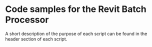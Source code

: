 # Code samples for the Revit Batch Processor

A short description of the purpose of each script can be found in the header section of each script.
